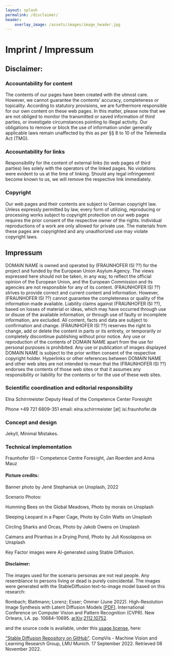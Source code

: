 ```yaml
---
layout: splash
permalink: /disclaimer/
header:
    overlay_image: /assets/images/image_header.jpg
---
```



# Imprint / Impressum


## Disclaimer:

### Accountability for content
The contents of our pages have been created with the utmost care. However, we cannot guarantee the contents’ accuracy, completeness or topicality. According to statutory provisions, we are furthermore responsible for our own content on these web pages. In this matter, please note that we are not obliged to monitor the transmitted or saved information of third parties, or investigate circumstances pointing to illegal activity. Our obligations to remove or block the use of information under generally applicable laws remain unaffected by this as per §§ 8 to 10 of the Telemedia Act (TMG).

### Accountability for links
Responsibility for the content of external links (to web pages of third parties) lies solely with the operators of the linked pages. No violations were evident to us at the time of linking. Should any legal infringement become known to us, we will remove the respective link immediately.

### Copyright
Our web pages and their contents are subject to German copyright law. Unless expressly permitted by law, every form of utilizing, reproducing or processing works subject to copyright protection on our web pages requires the prior consent of the respective owner of the rights. Individual reproductions of a work are only allowed for private use. The materials from these pages are copyrighted and any unauthorized use may violate copyright laws.

## Impressum
DOMAIN NAME is owned and operated by (FRAUNHOFER ISI ??) for the project and funded by the European Union Asylum Agency.  The views expressed here should not be taken, in any way, to reflect the official opinion of the European Union, and the European Commission and its agencies are not responsible for any of its content. (FRAUNHOFER ISI ??) strives to provide correct and current content and information.  However, (FRAUNHOFER ISI ??) cannot guarantee the completeness or quality of the information made available.  Liability claims against (FRAUNHOFER ISI ??), based on losses of material or ideas, which may have occurred through use or disuse of the available information, or through use of faulty or incomplete information, are excluded.  All content, facts and data are subject to confirmation and change.  (FRAUNHOFER ISI ??) reserves the right to change, add or delete the content in parts or its entirety, or temporarily or completely discontinue publishing without prior notice.
Any use or reproduction of the contents of DOMAIN NAME  apart from the use for personal purposes is prohibited. Any use or publication of images displayed DOMAIN NAME is subject to the prior written consent of the respective copyright holder.
Hyperlinks or other references between DOMAIN NAME  and other web sites are not intended to mean that the (FRAUNHOFER ISI ??) endorses the contents of those web sites or that it assumes any responsibility or liability for the contents or for the use of these web sites.


### Scientific coordination and editorial responsibility

Elna Schirrmeister
Deputy Head of the Competence Center Foresight

Phone +49 721 6809-351
email: elna.schirrmeister [at] isi.fraunhofer.de

### Concept and design
Jekyll, Minimal Mistakes.

### Technical implementation
Fraunhofer ISI  – Competence Centre Foresight,
Jan Roerden and Anna Mauz

#### Picture credits:
Banner photo by Jené Stephaniuk on Unsplash, 2022 

Scenario Photos: 

Humming Bees on the Global Meadows, Photo by morais on Unsplash 

Sleeping Leopard in a Paper Cage, Photo by Colin Watts on Unsplash

Circling Sharks and Orcas, Photo by Jakob Owens on Unsplash

Caimans and Piranhas in a Drying Pond, Photo by Juli Kosolapova on Unsplash

Key Factor images were AI-generated using Stable Diffusion.

#### Disclaimer:
The images used for the scenario personas are not real people. 
Any resemblance to persons living or dead is purely coincidental. The images were generated with the StableDiffusion text-to-image model based on this research:

Rombach; Blattmann; Lorenz; Esser; Ommer (June 2022). High-Resolution Image Synthesis with Latent Diffusion Models [(PDF)](https://openaccess.thecvf.com/content/CVPR2022/papers/Rombach_High-Resolution_Image_Synthesis_With_Latent_Diffusion_Models_CVPR_2022_paper.pdf). International Conference on Computer Vision and Pattern Recognition (CVPR). New Orleans, LA. pp. 10684–10695. [arXiv](https://en.wikipedia.org/wiki/ArXiv):[2112.10752](https://arxiv.org/abs/2112.10752).

and the source code is available, under this [usage license](https://huggingface.co/spaces/CompVis/stable-diffusion-license), here:

["Stable Diffusion Repository on GitHub"](https://github.com/CompVis/stable-diffusion). CompVis - Machine Vision and Learning Research Group, LMU Munich. 17 September 2022. Retrieved 08 November 2022. 
